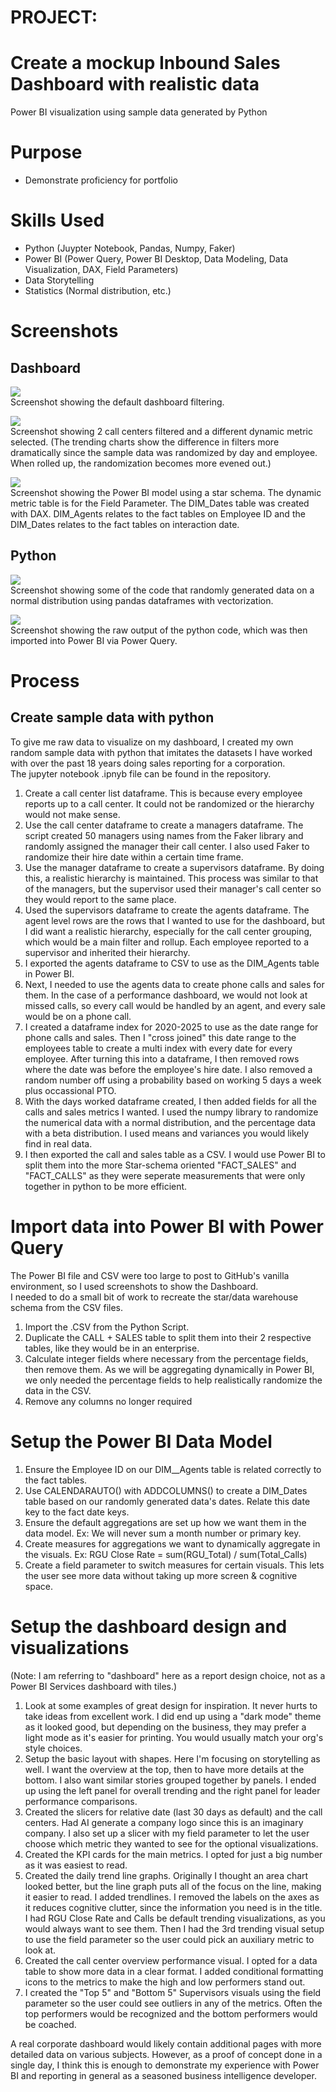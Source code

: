 # PROJECT:
# Create a mockup Inbound Sales Dashboard with realistic data   
Power BI visualization using sample data generated by Python

# Purpose
- Demonstrate proficiency for portfolio

# Skills Used

- Python (Juypter Notebook, Pandas, Numpy, Faker)
- Power BI (Power Query, Power BI Desktop, Data Modeling, Data Visualization, DAX, Field Parameters)
- Data Storytelling
- Statistics (Normal distribution, etc.)

# Screenshots 

## Dashboard
![](Screens/dash1.png)  
Screenshot showing the default dashboard filtering.  

![](Screens/dash2.png)  
Screenshot showing 2 call centers filtered and a different dynamic metric selected. (The trending charts show the difference in filters more dramatically since the sample data was randomized by day and employee.  When rolled up, the randomization becomes more evened out.)

![](Screens/datamodel.png)  
Screenshot showing the Power BI model using a star schema.  The dynamic metric table is for the Field Parameter.  The DIM_Dates table was created with DAX.  DIM_Agents relates to the fact tables on Employee ID and the DIM_Dates relates to the fact tables on interaction date.

## Python
![](Screens/python1.png)  
Screenshot showing some of the code that randomly generated data on a normal distribution using pandas dataframes with vectorization.    

![](Screens/python2.png)  
Screenshot showing the raw output of the python code, which was then imported into Power BI via Power Query.


# Process
## Create sample data with python
To give me raw data to visualize on my dashboard, I created my own random sample data with python that imitates the datasets I have worked with over the past 18 years doing sales reporting for a corporation.  
The jupyter notebook .ipnyb file can be found in the repository.  
1) Create a call center list dataframe.  This is because every employee reports up to a call center.  It could not be randomized or the hierarchy would not make sense.  
2) Use the call center dataframe to create a managers dataframe.  The script created 50 managers using names from the Faker library and randomly assigned the manager their call center.  I also used Faker to randomize their hire date within a certain time frame.  
3) Use the manager dataframe to create a supervisors dataframe.  By doing this, a realistic hierarchy is maintained.  This process was similar to that of the managers, but the supervisor used their manager's call center so they would report to the same place.
4) Used the supervisors dataframe to create the agents dataframe.  The agent level rows are the rows that I wanted to use for the dashboard, but I did want a realistic hierarchy, especially for the call center grouping, which would be a main filter and rollup.  Each employee reported to a supervisor and inherited their hierarchy.  
5) I exported the agents dataframe to CSV to use as the DIM_Agents table in Power BI.
6) Next, I needed to use the agents data to create phone calls and sales for them.  In the case of a performance dashboard, we would not look at missed calls, so every call would be handled by an agent, and every sale would be on a phone call.  
7) I created a dataframe index for 2020-2025 to use as the date range for phone calls and sales.  Then I "cross joined" this date range to the employees table to create a multi index with every date for every employee.  After turning this into a dataframe, I then removed rows where the date was before the employee's hire date.  I also removed a random number off using a probability based on working 5 days a week plus occassional PTO.  
8) With the days worked dataframe created, I then added fields for all the calls and sales metrics I wanted.  I used the numpy library to randomize the numerical data with a normal distribution, and the percentage data with a beta distribution.  I used means and variances you would likely find in real data.  
9) I then exported the call and sales table as a CSV.  I would use Power BI to split them into the more Star-schema oriented "FACT_SALES" and "FACT_CALLS" as they were seperate measurements that were only together in python to be more efficient.  

# Import data into Power BI with Power Query
The Power BI file and CSV were too large to post to GitHub's vanilla environment, so I used screenshots to show the Dashboard.  
I needed to do a small bit of work to recreate the star/data warehouse schema from the CSV files.
1) Import the .CSV from the Python Script.
2) Duplicate the CALL + SALES table to split them into their 2 respective tables, like they would be in an enterprise.
3) Calculate integer fields where necessary from the percentage fields, then remove them.  As we will be aggregating dynamically in Power BI, we only needed the percentage fields to help realistically randomize the data in the CSV.
4) Remove any columns no longer required

# Setup the Power BI Data Model
1) Ensure the Employee ID on our DIM__Agents table is related correctly to the fact tables.
2) Use CALENDARAUTO() with ADDCOLUMNS() to create a DIM_Dates table based on our randomly generated data's dates.  Relate this date key to the fact date keys.
3) Ensure the default aggregations are set up how we want them in the data model. Ex: We will never sum a month number or primary key.
4) Create measures for aggregations we want to dynamically aggregate in the visuals.  Ex: RGU Close Rate = sum(RGU_Total) / sum(Total_Calls)
5) Create a field parameter to switch measures for certain visuals.  This lets the user see more data without taking up more screen & cognitive space.

# Setup the dashboard design and visualizations
(Note: I am referring to "dashboard" here as a report design choice, not as a Power BI Services dashboard with tiles.)
1) Look at some examples of great design for inspiration. It never hurts to take ideas from excellent work.  I did end up using a "dark mode" theme as it looked good, but depending on the business, they may prefer a light mode as it's easier for printing.  You would usually match your org's style choices.
2) Setup the basic layout with shapes.  Here I'm focusing on storytelling as well.  I want the overview at the top, then to have more details at the bottom.  I also want similar stories grouped together by panels.  I ended up using the left panel for overall trending and the right panel for leader performance comparisons.
3) Created the slicers for relative date (last 30 days as default) and the call centers.  Had AI generate a company logo since this is an imaginary company.  I also set up a slicer with my field parameter to let the user choose which metric they wanted to see for the optional visualizations.
4) Created the KPI cards for the main metrics.  I opted for just a big number as it was easiest to read.
5) Created the daily trend line graphs.  Originally I thought an area chart looked better, but the line graph puts all of the focus on the line, making it easier to read.  I added trendlines.  I removed the labels on the axes as it reduces cognitive clutter, since the information you need is in the title.  I had RGU Close Rate and Calls be default trending visualizations, as you would always want to see them.  Then I had the 3rd trending visual setup to use the field parameter so the user could pick an auxiliary metric to look at.
6) Created the call center overview performance visual.  I opted for a data table to show more data in a clear format.  I added conditional formatting icons to the metrics to make the high and low performers stand out.  
7) I created the "Top 5" and "Bottom 5" Supervisors visuals using the field parameter so the user could see outliers in any of the metrics.  Often the top performers would be recognized and the bottom performers would be coached.

A real corporate dashboard would likely contain additional pages with more detailed data on various subjects.  However, as a proof of concept done in a single day, I think this is enough to demonstrate my experience with Power BI and reporting in general as a seasoned business intelligence developer.



